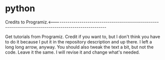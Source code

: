 # python
Credits to Programiz.<--------------------------------------------------------------------------------------------------------

Get tutorials from Programiz. Credit if you want to, but I don't think you have to do it because I put it in the repository description and up there. I left a long long arrow, anyway. You should also tweak the text a bit, but not the code. Leave it the same. I will revise it and change what's needed.
